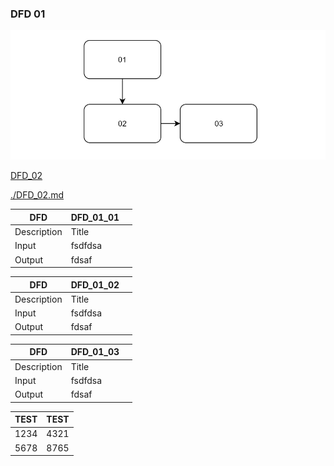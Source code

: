 ### DFD 01
![DFD](./img/DFD.png)

[DFD_02](./DFD_02.md)

<a href>./DFD_02.md</a>

| DFD         | DFD_01_01  |        |
| ----------- | ---------  | ----   |
| Description | Title      |        |
| Input       | fsdfdsa    |        |
| Output      | fdsaf      |        |

| DFD         | DFD_01_02  |        |
| ----------- | ---------  | ----   |
| Description | Title      |        |
| Input       | fsdfdsa    |        |
| Output      | fdsaf      |        |

| DFD         | DFD_01_03  |        |
| ----------- | ---------  | ----   |
| Description | Title      |        |
| Input       | fsdfdsa    |        |
| Output      | fdsaf      |        |

|TEST|TEST|
|----|----|
|1234|4321|
|5678|8765|